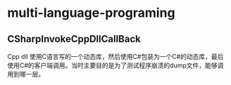 # multi-language-programing

## CSharpInvokeCppDllCallBack

Cpp dll 使用C语言写的一个动态库，然后使用C#包装为一个C#的动态库，最后使用C#的客户端调用。当时主要目的是为了测试程序崩溃的dump文件，能够调用到哪一层。
